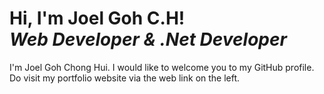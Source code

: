 <!-- ### Hi there 👋 -->
 <!-- this is a comment -->
<!--
**joelgoh15/joelgoh15** is a ✨ _special_ ✨ repository because its `README.md` (this file) appears on your GitHub profile.

Here are some ideas to get you started:

- 🔭 I’m currently working on ...
- 🌱 I’m currently learning ...
- 👯 I’m looking to collaborate on ...
- 🤔 I’m looking for help with ...
- 💬 Ask me about ...
- 📫 How to reach me: ...
- 😄 Pronouns: ...
- ⚡ Fun fact: ...
-->



<!-- -------------------------------------------------------------------------------------------- -->
<!-- -------------------------------------------------------------------------------------------- -->
<!-- edit 1 -->

<h1>
  Hi, I'm Joel Goh C.H! <br/>
  <i>Web Developer & .Net Developer</i>
 </h1> 

<p>
  I'm Joel Goh Chong Hui. I would like to welcome you to my GitHub profile. Do visit my portfolio website 
  via the web link on the left.
</p>


<!-- ##Hi, I'm Joel Goh C.H! -->





